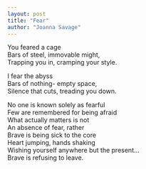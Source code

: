```yaml
---
layout: post
title: "Fear"
author: "Joanna Savage"
---
```


You feared a cage  
Bars of steel, immovable might,  
Trapping you in, cramping your style.
<!--more-->

I fear the abyss  
Bars of nothing- empty space,  
Silence that cuts, treading you down.

No one is known solely as fearful  
Few are remembered for being afraid  
What actually matters is not  
An absence of fear, rather  
Brave is being sick to the core  
Heart jumping, hands shaking  
Wishing yourself anywhere but the present...  
Brave is refusing to leave.